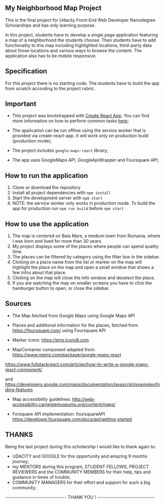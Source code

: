 
 ## My Neighborhood Map Project

This is the final project for Udacity Front-End Web Developer Nanodegree Scholarships and has only learning purpose.

In this project, students have to develop a single page application featuring a map of a neighborhood the students choose. Then students have to add functionality to this map including highlighted locations, third-party data about those locations and various ways to browse the content. The application also has to be mobile responsive.


## Specification

For this project there is no starting code. The students have to build the app from scratch according to the project rubric.

## Important

- This project was bootstrapped with [Create React App](https://github.com/facebookincubator/create-react-app). You can find more information on how to perform common tasks [here](https://github.com/facebookincubator/create-react-app/blob/master/packages/react-scripts/template/README.md);

- The application can be run offline using the service worker that is provided via create-react-app. It will work only on production build (production mode);

- The project includes `google-maps-react` library;

-  The app uses GoogleMaps API, GoogleApiWrapper and Foursquare API;


## How to run the application

1. Clone or download the repository
2. Install all project dependencies with `npm install`
3. Start the development server with `npm start`
4. NOTE: the service worker only works in production mode. To build the app for production run `npm run build` before `npm start`

## How to use the application
1. The map is centered on Baia Mare, a medium town from Romania, where I was born and lived for more than 30 years.
2. My project displays some of the places where people can spend quality time.
3. The places can be filtered by category using the filter box in the sidebar.
4. Clicking on a place name from the list or marker on the map will highlight the place on the map and open a small window that shows a few infos about that place.
5. Clicking on the map will close the info window and deselect the place.
6. If you are watching the map on smaller screens you have to click the hamburger button to open, or close the sidebar.


## Sources

- The Map fetched from Google Maps using Google Maps API

- Places and additional information for the places, fetched from https://foursquare.com/ using Foursquare API

- Marker icons: https://png.icons8.com

- MapContainer component adapted from: https://www.npmjs.com/package/google-maps-react

 https://www.fullstackreact.com/articles/how-to-write-a-google-maps-react-component/

and https://developers.google.com/maps/documentation/javascript/examples/hiding-features

- Map accessibility guidelines: http://web-accessibility.carnegiemuseums.org/content/maps/

- Forsquare API implementation: foursquareAPI https://developer.foursquare.com/docs/api/getting-started



## THANKS

Being the last project during this scholarship I would like to thank again to:
- UDACITY and GOOGLE for this opportunity and amazing 9 months journey;
- my MENTORS during this program, STUDENT FELLOWS, PROJECT REVIEWERS and the COMMUNITY MEMBERS for their help, tips and guidance in times of trouble;
- COMMUNITY MANAGERS for their effort and support for such a big community;

------------------------------- THANK YOU ! -----------------------------
